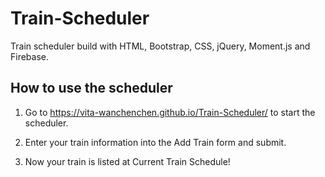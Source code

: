 # Train-Scheduler

Train scheduler build with HTML, Bootstrap, CSS, jQuery, Moment.js and Firebase.

## How to use the scheduler

1. Go to https://vita-wanchenchen.github.io/Train-Scheduler/ to start the scheduler.

2. Enter your train information into the Add Train form and submit.

3. Now your train is listed at Current Train Schedule!